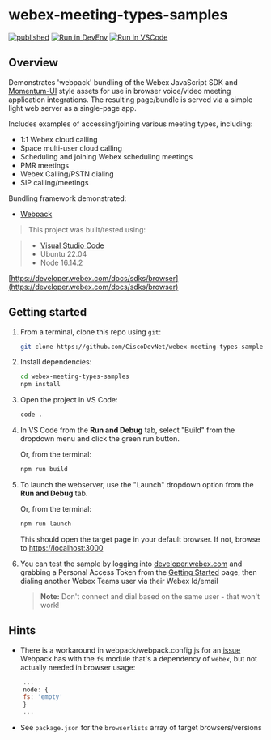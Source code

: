 # webex-meeting-types-samples

[![published](https://static.production.devnetcloud.com/codeexchange/assets/images/devnet-published.svg)](https://testing-developer.cisco.com/codeexchange/github/repo/lingjshi/DNAC-Webex-Teams-Bot-App)  [![Run in DevEnv](https://img.shields.io/static/v1.svg?label=DevNet&message=Run%20In%20DevEnv&color=42b983)](https://testing-developer.cisco.com/codespace/?id=devenv-base-bootstrap&community=true&GITHUB_SOURCE_REPO=https://github.com/lingjshi/webex-meeting-types-samples)  [![Run in VSCode](https://img.shields.io/static/v1.svg?label=DevNet&message=Run%20In%20VSCode&color=C623D8)](https://testing-developer.cisco.com/codespace/?id=devenv-vscode-base&community=true&type=vscode&GITHUB_SOURCE_REPO=https://github.com/lingjshi/webex-meeting-types-samples)

## Overview

Demonstrates 'webpack' bundling of the Webex JavaScript SDK and [Momentum-UI](https://github.com/momentum-design/momentum-ui/) style assets for use in browser voice/video meeting application integrations.  The resulting page/bundle is served via a simple light web server as a single-page app.

Includes examples of accessing/joining various meeting types, including:

* 1:1 Webex cloud calling
* Space multi-user cloud calling
* Scheduling and joining Webex scheduling meetings
* PMR meetings
* Webex Calling/PSTN dialing
* SIP calling/meetings

Bundling framework demonstrated:

* [Webpack](https://webpack.js.org/)

>This project was built/tested using:

>* [Visual Studio Code](https://code.visualstudio.com/)
>* Ubuntu 22.04
>* Node 16.14.2

[https://developer.webex.com/docs/sdks/browser](https://developer.webex.com/docs/sdks/browser)

## Getting started

1. From a terminal, clone this repo using `git`:

    ```bash
    git clone https://github.com/CiscoDevNet/webex-meeting-types-samples.git
    ```

1. Install dependencies:

    ```bash
    cd webex-meeting-types-samples
    npm install
    ```

1. Open the project in VS Code:

    ```bash
    code .
    ```

1. In VS Code from the **Run and Debug** tab, select "Build" from the dropdown menu and click the green run button.

   Or, from the terminal:

   ```bash
   npm run build
   ```

1. To launch the webserver, use the "Launch" dropdown option from the **Run and Debug** tab.

   Or, from the terminal:

   ```bash
   npm run launch
   ```

   This should open the target page in your default browser.  If not, browse to [https://localhost:3000](https://localhost:3000)

1. You can test the sample by logging into [developer.webex.com](https://developer.webex.com) and grabbing a Personal Access Token from the [Getting Started](https://developer.webex.com/docs/api/getting-started) page, then dialing another Webex Teams user via their Webex Id/email

   >**Note:** Don't connect and dial based on the same user - that won't work!

## Hints

* There is a workaround in webpack/webpack.config.js for an [issue](https://github.com/webpack-contrib/css-loader/issues/447) Webpack has with the `fs` module that's a dependency of `webex`, but not actually needed in browser usage:

```javascript
    ...
    node: {
    fs: 'empty'
    }
    ...
```

* See `package.json` for the `browserlists` array of target browsers/versions

